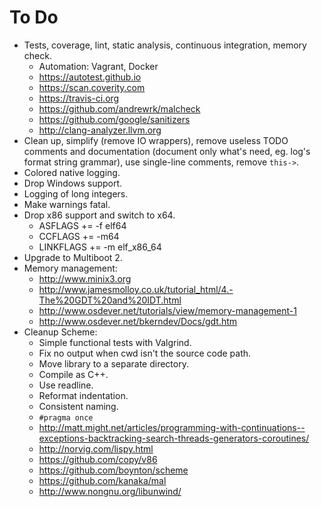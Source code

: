 # To Do #

- Tests, coverage, lint, static analysis, continuous integration, memory check.
  - Automation: Vagrant, Docker
  - https://autotest.github.io
  - https://scan.coverity.com
  - https://travis-ci.org
  - https://github.com/andrewrk/malcheck
  - https://github.com/google/sanitizers
  - http://clang-analyzer.llvm.org
- Clean up, simplify (remove IO wrappers), remove useless TODO comments and documentation (document only what's need, eg. log's format string grammar), use single-line comments, remove `this->`.
- Colored native logging.
- Drop Windows support.
- Logging of long integers.
- Make warnings fatal.
- Drop x86 support and switch to x64.
  - ASFLAGS += -f elf64
  - CCFLAGS += -m64
  - LINKFLAGS += -m elf_x86_64
- Upgrade to Multiboot 2.
- Memory management:
  - http://www.minix3.org
  - http://www.jamesmolloy.co.uk/tutorial_html/4.-The%20GDT%20and%20IDT.html
  - http://www.osdever.net/tutorials/view/memory-management-1
  - http://www.osdever.net/bkerndev/Docs/gdt.htm
- Cleanup Scheme:
  - Simple functional tests with Valgrind.
  - Fix no output when cwd isn't the source code path.
  - Move library to a separate directory.
  - Compile as C++.
  - Use readline.
  - Reformat indentation.
  - Consistent naming.
  - `#pragma once`
  - http://matt.might.net/articles/programming-with-continuations--exceptions-backtracking-search-threads-generators-coroutines/
  - http://norvig.com/lispy.html
  - https://github.com/copy/v86
  - https://github.com/boynton/scheme
  - https://github.com/kanaka/mal
  - http://www.nongnu.org/libunwind/
